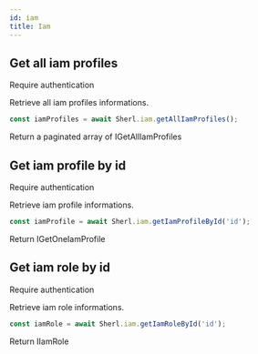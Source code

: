 ```yaml
---
id: iam
title: Iam
---
```


## Get all iam profiles

<span class="badge badge--warning">Require authentication</span>

Retrieve all iam profiles informations.

```ts
const iamProfiles = await Sherl.iam.getAllIamProfiles();
```

Return a paginated array of IGetAllIamProfiles

## Get iam profile by id

<span class="badge badge--warning">Require authentication</span>

Retrieve iam profile informations.

```ts
const iamProfile = await Sherl.iam.getIamProfileById('id');
```

Return IGetOneIamProfile

## Get iam role by id

<span class="badge badge--warning">Require authentication</span>

Retrieve iam role informations.

```ts
const iamRole = await Sherl.iam.getIamRoleById('id');
```

Return IIamRole
